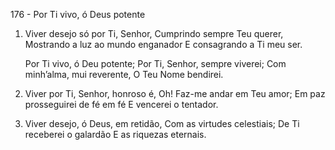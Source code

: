 176 - Por Ti vivo, ó Deus potente

1. Viver desejo só por Ti, Senhor,
   Cumprindo sempre Teu querer,
   Mostrando a luz ao mundo enganador
   E consagrando a Ti meu ser.

   Por Ti vivo, ó Deu potente;
   Por Ti, Senhor, sempre viverei;
   Com minh’alma, mui reverente,
   O Teu Nome bendirei.

2. Viver por Ti, Senhor, honroso é,
   Oh! Faz-me andar em Teu amor;
   Em paz prosseguirei de fé em fé
   E vencerei o tentador.

3. Viver desejo, ó Deus, em retidão,
   Com as virtudes celestiais;
   De Ti receberei o galardão
   E as riquezas eternais.
